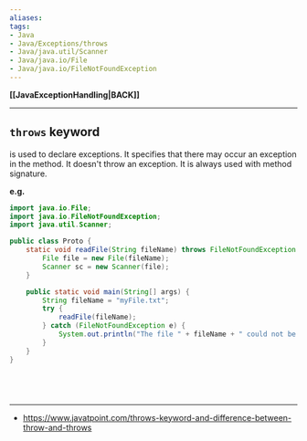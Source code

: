 ```yaml
---
aliases:
tags:
- Java
- Java/Exceptions/throws
- Java/java.util/Scanner
- Java/java.io/File
- Java/java.io/FileNotFoundException
---
```

**[[JavaExceptionHandling|BACK]]**

---
## `throws` keyword
is used to declare exceptions. It specifies that there may occur an exception in the method. It doesn't throw an exception. It is always used with method signature.

**e.g.**
```java
import java.io.File;
import java.io.FileNotFoundException;
import java.util.Scanner;

public class Proto {
    static void readFile(String fileName) throws FileNotFoundException {
        File file = new File(fileName);
        Scanner sc = new Scanner(file);
    }

    public static void main(String[] args) {
        String fileName = "myFile.txt";
        try {
            readFile(fileName);
        } catch (FileNotFoundException e) {
            System.out.println("The file " + fileName + " could not be found");
        }
    }
}
```

<br>

# 
---
- https://www.javatpoint.com/throws-keyword-and-difference-between-throw-and-throws